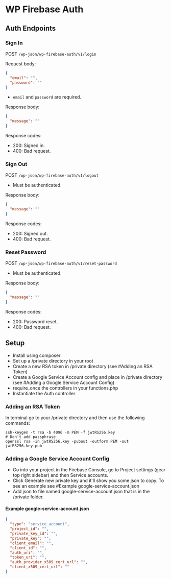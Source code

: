 # WP Firebase Auth

## Auth Endpoints
### Sign In
POST `/wp-json/wp-firebase-auth/v1/login`

Request body:
```json
{
  "email": "",
  "password": ""
}
```
* `email` and `password` are required.

Response body:
```json
{
  "message": ""
}
```

Response codes:
* 200: Signed in.
* 400: Bad request.

### Sign Out
POST `/wp-json/wp-firebase-auth/v1/logout`
* Must be authenticated.

Response body:
```json
{
  "message": ""
}
```

Response codes:
* 200: Signed out.
* 400: Bad request.

### Reset Password
POST `/wp-json/wp-firebase-auth/v1/reset-password`
* Must be authenticated.

Response body:
```json
{
  "message": ""
}
```

Response codes:
* 200: Password reset.
* 400: Bad request.

## Setup

* Install using composer
* Set up a /private directory in your root
* Create a new RSA token in /private directory (see #Adding an RSA Token)
* Create a Google Service Account config and place in /private directory (see #Adding a Google Service Account Config)
* require_once the controllers in your functions.php
* Instantiate the Auth controller

### Adding an RSA Token
In terminal go to your /private directory and then use the following commands:
```
ssh-keygen -t rsa -b 4096 -m PEM -f jwtRS256.key
# Don't add passphrase
openssl rsa -in jwtRS256.key -pubout -outform PEM -out jwtRS256.key.pub
```

### Adding a Google Service Account Config
* Go into your project in the Firebase Console, go to Project settings (gear top right sidebar) and then Service accounts.
* Click Generate new private key and it'll show you some json to copy. To see an example see #Example google-service-account.json
* Add json to file named google-service-account.json that is in the /private folder.

#### Example google-service-account.json
```json
{
  "type": "service_account",
  "project_id": "",
  "private_key_id": "",
  "private_key": "",
  "client_email": "",
  "client_id": "",
  "auth_uri": "",
  "token_uri": "",
  "auth_provider_x509_cert_url": "",
  "client_x509_cert_url": ""
}
```


